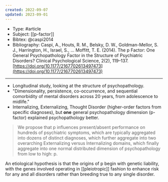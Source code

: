```yaml
---
created: 2022-09-07
updated: 2023-09-01
---
```

* Type: #article
* Subject: [[p-factor]]
* Bibtex: @caspi2014
* Bibliography: Caspi, A., Houts, R. M., Belsky, D. W., Goldman-Mellor, S. J., Harrington, H., Israel, S., … Moffitt, T. E. (2014). The p Factor: One General Psychopathology Factor in the Structure of Psychiatric Disorders? Clinical Psychological Science, 2(2), 119–137. [https://doi.org/10.1177/2167702613497473](https://doi.org/10.1177/2167702613497473)
---
-   Longitudinal study, looking at the structure of psychopathology.
-   "Dimensionality, persistence, co-occurrence, and sequential comorbidity of mental disorders across 20 years, from adolescence to midlife."
-   Internalizing, Externalizing, Thought Disorder (higher-order factors from specific diagnoses), but **one** general psychopathology dimension (p-factor) explained psychopathology better.

> We propose that p influences present/absent performance on hundreds of psychiatric symptoms, which are typically aggregated into dozens of distinct diagnoses, which further aggregate into two overarching Externalizing versus Internalizing domains, which finally aggregate into one normal distributed dimension of psychopathology from low to high: p.

An etiological hypothesis is that the origins of p begin with genetic liability, with the genes involved operating in [[pleiotropic]] fashion to enhance risk for any and all disorders rather than breeding true to any single disorder.